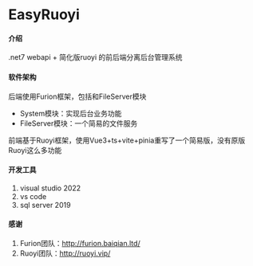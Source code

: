 # EasyRuoyi

#### 介绍
.net7 webapi + 简化版ruoyi 的前后端分离后台管理系统

#### 软件架构
后端使用Furion框架，包括和FileServer模块
- System模块：实现后台业务功能
- FileServer模块：一个简易的文件服务

前端基于Ruoyi框架，使用Vue3+ts+vite+pinia重写了一个简易版，没有原版Ruoyi这么多功能

#### 开发工具

1.  visual studio 2022
2.  vs code
3.  sql server 2019

#### 感谢

1.  Furion团队：http://furion.baiqian.ltd/
2.  Ruoyi团队：http://ruoyi.vip/
